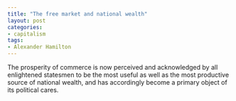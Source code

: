 ```yaml
---
title: "The free market and national wealth"
layout: post
categories:
- capitalism
tags:
- Alexander Hamilton
---
```


The prosperity of commerce is now perceived and acknowledged by all enlightened statesmen to be the most useful as well as the most productive source of national wealth, and has accordingly become a primary object of its political cares.